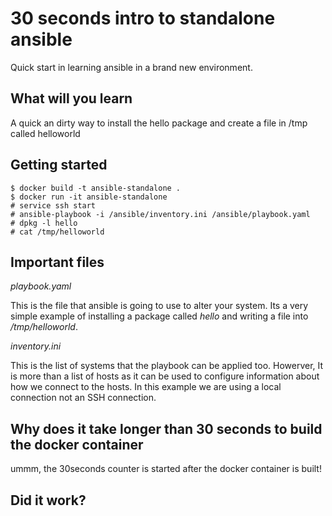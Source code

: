 30 seconds intro to standalone ansible
===============================================

Quick start in learning ansible in a brand new environment.

What will you learn
-----------------------

A quick an dirty way to install the hello package and create a file in /tmp
called helloworld


Getting started
-------------------

	$ docker build -t ansible-standalone .
	$ docker run -it ansible-standalone
	# service ssh start
	# ansible-playbook -i /ansible/inventory.ini /ansible/playbook.yaml
	# dpkg -l hello
	# cat /tmp/helloworld


Important files
------------------

*playbook.yaml*

This is the file that ansible is going to use to alter your system.
Its a very simple example of installing a package called *hello* and writing a
file into */tmp/helloworld*.

*inventory.ini*

This is the list of systems that the playbook can be applied too.
Howerver, It is more than a list of hosts as it can be used to configure information about
how we connect to the hosts. In this example we are using a local connection not an SSH connection.

Why does it take longer than 30 seconds to build the docker container
---------------------------------------------------------------------

ummm, the 30seconds counter is started after the docker container is built!

Did it work?
---------------

	
